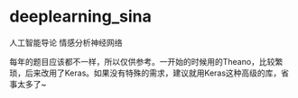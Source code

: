 # deeplearning_sina
人工智能导论 情感分析神经网络

每年的题目应该都不一样，所以仅供参考。一开始的时候用的Theano，比较繁琐，后来改用了Keras。如果没有特殊的需求，建议就用Keras这种高级的库，省事太多了~
